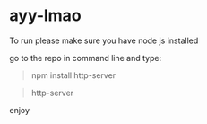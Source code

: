 # ayy-lmao

To run please make sure you have node js installed

go to the repo in command line and type:

> npm install http-server

> http-server

enjoy
